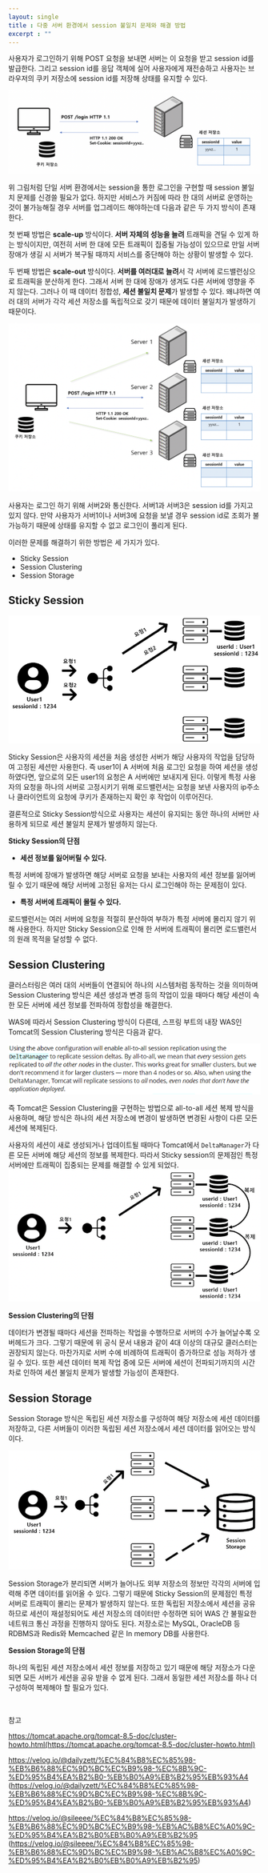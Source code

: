 ```yaml
---
layout: single
title : 다중 서버 환경에서 session 불일치 문제와 해결 방법
excerpt : ""
---
```


사용자가 로그인하기 위해 POST 요청을 보내면 서버는 이 요청을 받고 session id를 발급한다. 그리고 session id를 응답 객체에 실어 사용자에게 재전송하고 사용자는 브라우저의
쿠키 저장소에 session id를 저장해 상태를 유지할 수 있다.

![img](/assets/images/session.png)

위 그림처럼 단일 서버 환경에서는 session을 통한 로그인을 구현할 때 session 불일치 문제를 신경쓸 필요가 없다. 
하지만 서비스가 커짐에 따라 한 대의 서버로 운영하는 것이 불가능해질 경우 서버를 업그레이드 해야하는데 다음과 같은 두 가지 방식이 존재한다.

첫 번째 방법은 **scale-up** 방식이다. **서버 자체의 성능을 늘려** 트래픽을 견딜 수 있게 하는 방식이지만, 여전히 서버 한 대에 모든 트래픽이 집중될 가능성이 있으므로 만일 서버 장애가 생길 시 서버가 복구될 때까지 서비스를 중단해야 하는 상황이 발생할 수 있다.

두 번째 방법은 **scale-out** 방식이다. **서버를 여러대로 늘려**서 각 서버에 로드밸런싱으로 트래픽을 분산하게 한다. 그래서 서버 한 대에 장애가 생겨도 다른 서버에 영향을 주지 않는다. 그러나 이 때 데이터 정합성, **세션 불일치 문제**가 발생할 수 있다. 왜냐하면 여러 대의 서버가 각각 세션 저장소를 독립적으로 갖기 때문에 데이터 불일치가 발생하기 때문이다.

![img2](/assets/images/session2.png)

사용자는 로그인 하기 위해 서버2와 통신한다. 서버1과 서버3은 session id를 가지고 있지 않다. 만약 사용자가 서버1이나 서버3에 요청을 보낼 경우 session id로 조회가 불가능하기 때문에 상태를 유지할 수 없고 로그인이 풀리게 된다.

이러한 문제를 해결하기 위한 방법은 세 가지가 있다.

- Sticky Session
- Session Clustering
- Session Storage

## Sticky Session

![img3](/assets/images/Sticky%20Session.png)

Sticky Session은 사용자의 세션을 처음 생성한 서버가 해당 사용자의 작업을 담당하여 고정된 세션만 사용한다. 즉 user1이 A 서버에 처음 로그인 요청을 하여 세션을 생성하였다면, 앞으로의 모든 user1의 요청은 A 서버에만 보내지게 된다. 이렇게 특정 사용자의 요청을 하나의 서버로 고정시키기 위해 로드밸런서는 요청을 보낸 사용자의 ip주소나 클라이언트의 요청에 쿠키가 존재하는지 확인 후 작업이 이루어진다. 

결론적으로 Sticky Session방식으로 사용자는 세션이 유지되는 동안 하나의 서버만 사용하게 되므로 세션 불일치 문제가 발생하지 않는다.

**Sticky Session의 단점**

- **세션 정보를 잃어버릴 수 있다.**

특정 서버에 장애가 발생하면 해당 서버로 요청을 보내는 사용자의 세션 정보를 잃어버릴 수 있기 때문에 해당 서버에 고정된 유저는 다시 로그인해야 하는 문제점이 있다.

- **특정 서버에 트래픽이 몰릴 수 있다.**

로드밸런서는 여러 서버에 요청을 적절히 분산하여 부하가 특정 서버에 몰리지 않기 위해 사용한다. 하지만 Sticky Session으로 인해 한 서버에 트래픽이 몰리면 로드밸런서의 원래 목적을 달성할 수 없다.

## Session Clustering

클러스터링은 여러 대의 서버들이 연결되어 하나의 시스템처럼 동작하는 것을 의미하며 Session Clustering 방식은 세션 생성과 변경 등의 작업이 있을 때마다 해당 세션이 속한 모든 서버에 세션 정보를 전파하여 정합성을 해결한다.

WAS에 따라서 Session Clustering 방식이 다른데, 스프링 부트의 내장 WAS인 Tomcat의 Session Clustering 방식은 다음과 같다.

![img3](/assets/images/Session%20Clustering2.png)

즉 Tomcat은 Session Clustering을 구현하는 방법으로 all-to-all 세션 복제 방식을 사용하며, 해당 방식은 하나의 세션 저장소에 변경이 발생하면 변경된 사항이 다른 모든 세션에 복제된다.

사용자의 세션이 새로 생성되거나 업데이트될 때마다 Tomcat에서 `DeltaManager`가 다른 모든 서버에 해당 세션의 정보를 복제한다. 따라서 Sticky session의 문제점인 특정 서버에만 트래픽이 집중되는 문제를 해결할 수 있게 되었다.
![img4](/assets/images/Session%20Clustering.png)

**Session Clustering의 단점**

데이터가 변경될 때마다 세션을 전파하는 작업을 수행하므로 서버의 수가 늘어날수록 오버헤드가 크다. 그렇기 때문에 위 공식 문서 내용과 같이 4대 이상의 대규모 클러스터는 권장되지 않는다. 마찬가지로 서버 수에 비례하여 트래픽이 증가하므로 성능 저하가 생길 수 있다. 또한 세션 데이터 복제 작업 중에 모든 서버에 세션이 전파되기까지의 시간차로 인하여 세션 불일치 문제가 발생할 가능성이 존재한다.

## Session Storage

Session Storage 방식은 독립된 세션 저장소를 구성하여 해당 저장소에 세션 데이터를 저장하고, 다른 서버들이 이러한 독립된 세션 저장소에서 세션 데이터를 읽어오는 방식이다.

![img5](/assets/images/Session%20Storage.png)

Session Storage가 분리되면 서버가 늘어나도 외부 저장소의 정보만 각각의 서버에 입력해 주면 데이터를 읽어올 수 있다. 그렇기 때문에 Sticky Session의 문제점인 특정 서버로 트래픽이 몰리는 문제가 발생하지 않는다. 또한 독립된 저장소에서 세션을 공유하므로 세션이 재설정되어도 세션 저장소의 데이터만 수정하면 되어 WAS 간 불필요한 네트워크 통신 과정을 진행하지 않아도 된다. 저장소로는 MySQL, OracleDB 등 RDBMS과 Redis와 Memcached 같은 In memory DB를 사용한다.

**Session Storage의 단점**

하나의 독립된 세션 저장소에서 세션 정보를 저장하고 있기 때문에 해당 저장소가 다운되면 모든 서버가 세션을 공유 받을 수 없게 된다. 그래서 동일한 세션 저장소를 하나 더 구성하여 복제해야 할 필요가 있다.

<br>

참고

https://tomcat.apache.org/tomcat-8.5-doc/cluster-howto.html(https://tomcat.apache.org/tomcat-8.5-doc/cluster-howto.html)

https://velog.io/@dailyzett/%EC%84%B8%EC%85%98-%EB%B6%88%EC%9D%BC%EC%B9%98-%EC%8B%9C-%ED%95%B4%EA%B2%B0-%EB%B0%A9%EB%B2%95%EB%93%A4
(https://velog.io/@dailyzett/%EC%84%B8%EC%85%98-%EB%B6%88%EC%9D%BC%EC%B9%98-%EC%8B%9C-%ED%95%B4%EA%B2%B0-%EB%B0%A9%EB%B2%95%EB%93%A4)

https://velog.io/@sileeee/%EC%84%B8%EC%85%98-%EB%B6%88%EC%9D%BC%EC%B9%98-%EB%AC%B8%EC%A0%9C-%ED%95%B4%EA%B2%B0%EB%B0%A9%EB%B2%95
(https://velog.io/@sileeee/%EC%84%B8%EC%85%98-%EB%B6%88%EC%9D%BC%EC%B9%98-%EB%AC%B8%EC%A0%9C-%ED%95%B4%EA%B2%B0%EB%B0%A9%EB%B2%95)

